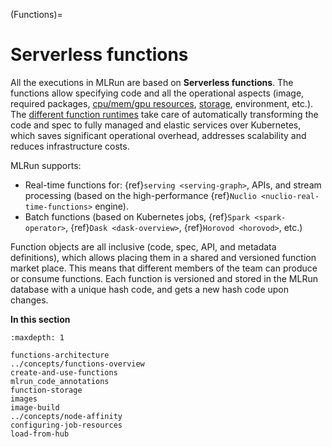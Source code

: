 (Functions)=
# Serverless functions

All the executions in MLRun are based on **Serverless functions**. The functions allow specifying code and 
all the operational aspects (image, required packages, [cpu/mem/gpu resources](../runtimes/configuring-job-resources.html#cpu-gpu-and-memory-limits-for-user-jobs), [storage](../runtimes/function-storage.html), environment, etc.). 
The [different function runtimes](../concepts/functions-overview.html) take care of automatically transforming the code and spec to fully 
managed and elastic services over Kubernetes, which saves significant operational overhead, 
addresses scalability and reduces infrastructure costs.

MLRun supports:
- Real-time functions for: {ref}`serving <serving-graph>`, APIs, and stream processing (based on the high-performance {ref}`Nuclio <nuclio-real-time-functions>` engine). 
- Batch functions (based on Kubernetes jobs, {ref}`Spark <spark-operator>`, {ref}`Dask <dask-overview>`, {ref}`Horovod <horovod>`, etc.)

Function objects are all inclusive (code, spec, API, and metadata definitions), which allows placing them 
in a shared and versioned function market place. This means that different members of the team can produce or 
consume functions. Each function is versioned and stored in the MLRun database with a unique hash code, 
and gets a new hash code upon changes.

**In this section**

```{toctree}
:maxdepth: 1

functions-architecture
../concepts/functions-overview
create-and-use-functions
mlrun_code_annotations
function-storage
images
image-build
../concepts/node-affinity
configuring-job-resources
load-from-hub
```